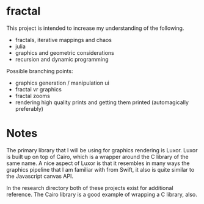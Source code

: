 # fractal

This project is intended to increase my understanding of the following.

- fractals, iterative mappings and chaos
- julia
- graphics and geometric considerations
- recursion and dynamic programming

Possible branching points:

- graphics generation / manipulation ui
- fractal vr graphics
- fractal zooms
- rendering high quality prints and getting them printed (automagically preferably)

# Notes

The primary library that I will be using for graphics rendering is Luxor. Luxor is built up on top of Cairo,
which is a wrapper around the C library of the same name. A nice aspect of Luxor is that it resembles in many
ways the graphics pipeline that I am familiar with from Swift, it also is quite similar to the Javascript
canvas API.

In the research directory both of these projects exist for additional reference. The Cairo library is a good
example of wrapping a C library, also.
